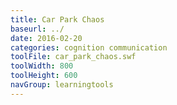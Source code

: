 ```yaml
---
title: Car Park Chaos
baseurl: ../
date: 2016-02-20
categories: cognition communication
toolFile: car_park_chaos.swf
toolWidth: 800
toolHeight: 600
navGroup: learningtools
---
```

